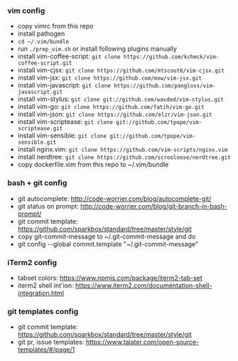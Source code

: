 ### vim config
  - copy vimrc from this repo
  - install pathogen
  - `cd ~/.vim/bundle` 
  - run `./prep_vim.sh` or install following plugins manually
  - install vim-coffee-script: `git clone https://github.com/kchmck/vim-coffee-script.git`
  - install vim-cjsx: `git clone https://github.com/mtscout6/vim-cjsx.git` 
  - install vim-jsx: `git clone https://github.com/mxw/vim-jsx.git` 
  - install vim-javascript: `git clone https://github.com/pangloss/vim-javascript.git` 
  - install vim-stylus: `git clone git://github.com/wavded/vim-stylus.git`
  - install vim-go: `git clone https://github.com/fatih/vim-go.git`
  - install vim-json: `git clone https://github.com/elzr/vim-json.git`
  - install vim-scriptease: `git clone git://github.com/tpope/vim-scriptease.git`
  - install vim-sensible: `git clone git://github.com/tpope/vim-sensible.git`
  - install nginx.vim: `git clone https://github.com/vim-scripts/nginx.vim`
  - install nerdtree: `git clone https://github.com/scrooloose/nerdtree.git`
  - copy dockerfile.vim from this repo to ~/.vim/bundle

### bash + git config
  - git autocomplete: http://code-worrier.com/blog/autocomplete-git/
  - git status on prompt: http://code-worrier.com/blog/git-branch-in-bash-prompt/
  - git commit template: https://github.com/sparkbox/standard/tree/master/style/git
  - copy git-commit-message to ~/.git-commit-message and do
  - git config --global commit.template "~/.git-commit-message"

### iTerm2 config
  - tabset colors: https://www.npmjs.com/package/iterm2-tab-set
  - iterm2 shell int'ion: https://www.iterm2.com/documentation-shell-integration.html

### git templates config
  - git commit template: https://github.com/sparkbox/standard/tree/master/style/git
  - git pr, issue templates: https://www.talater.com/open-source-templates/#/page/1
